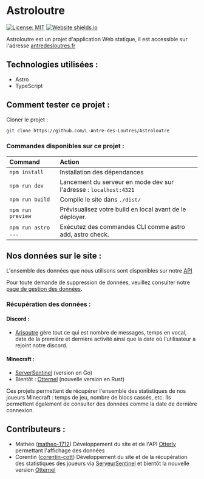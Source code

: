 # Astroloutre

[![License: MIT](https://cdn.prod.website-files.com/5e0f1144930a8bc8aace526c/65dd9eb5aaca434fac4f1c34_License-MIT-blue.svg)](/LICENSE)
[![Website shields.io](https://img.shields.io/website-up-down-green-red/http/shields.io.svg)](http://shields.io/)

Astroloutre est un projet d'application Web statique, il est accessible sur
l'adresse [antredesloutres.fr](antredesloutres.fr)

## Technologies utilisées :

- Astro
- TypeScript

## Comment tester ce projet :

Cloner le projet :

``` bash
git clone https://github.com/L-Antre-des-Loutres/Astroloutre
```

### Commandes disponibles sur ce projet :

| Command             | Action                                                            |
|:--------------------|:------------------------------------------------------------------|
| `npm install`       | Installation des dépendances                                      |
| `npm run dev`       | Lancement du serveur en mode dev sur l'adresse : `localhost:4321` |
| `npm run build`     | Compile le site dans `./dist/`                                    |
| `npm run preview`   | Prévisualisez votre build en local avant de le déployer.          |
| `npm run astro ...` | Exécutez des commandes CLI comme astro add, astro check.          |

## Nos données sur le site :

L'ensemble des données que nous utilisons sont disponibles sur notre [API](https://otterlyapi.antredesloutres.fr/)

Pour toute demande de suppression de données, veuillez consulter
notre [page de gestion des données](https://antredesloutres.fr/donnees/).

### Récupération des données :

#### Discord :

- [Arisoutre](https://github.com/L-Antre-des-Loutres/Arisoutre) gère tout ce qui est nombre de messages,
  temps en vocal, date de la première et dernière activité ainsi que la date où l'utilisateur a rejoint notre discord.

#### Minecraft :

- [ServerSentinel](https://github.com/Corentin-cott/ServerSentinel) (version en Go)
- Bientôt : [Otternel](https://github.com/Corentin-cott/Otternel) (nouvelle version en Rust)

Ces projets permettent de récupérer l'ensemble des statistiques de nos joueurs Minecraft : temps de jeu, nombre de blocs
cassés, etc.
Ils permettent également de consulter des données comme la date de dernière connexion.

## Contributeurs :

- Mathéo ([matheo-1712](https://github.com/matheo-1712)) Développement du site et de
  l'API [Otterly](https://github.com/L-Antre-des-Loutres/ApiServeur) permettant l'affichage des données
- Corentin ([corentin-cott](https://github.com/corentin-cott)) Développement du site et de la récupération des
  statistiques des joueurs via [ServeurSentinel](https://github.com/Corentin-cott/ServerSentinel) et bientôt la nouvelle
  version [Otternel](https://github.com/Corentin-cott/Otternel)
